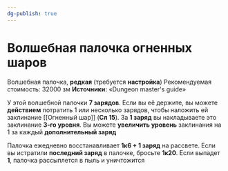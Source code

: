 ```yaml
---
dg-publish: true
---
```

# Волшебная палочка огненных шаров

Волшебная палочка, **редкая** (требуется **настройка**)
Рекомендуемая стоимость: 32000 зм
**Источники:** «Dungeon master's guide»

У этой волшебной палочки **7 зарядов**. Если вы её держите, вы можете **действием** потратить 1 или несколько зарядов, чтобы наложить ей заклинание [[Огненный шар]] (**Сл 15**). За **1 заряд** вы накладываете это заклинание **3-го уровня**. Вы можете **увеличить уровень** заклинания на 1 за каждый **дополнительный заряд**

Палочка ежедневно восстанавливает **1к6 + 1 заряд** на рассвете. Если вы истратили **последний заряд** в палочке, бросьте **1к20**. Если выпадет **1**, палочка рассыплется в пыль и уничтожится